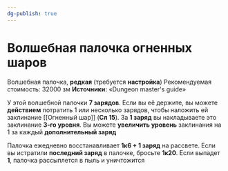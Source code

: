 ```yaml
---
dg-publish: true
---
```

# Волшебная палочка огненных шаров

Волшебная палочка, **редкая** (требуется **настройка**)
Рекомендуемая стоимость: 32000 зм
**Источники:** «Dungeon master's guide»

У этой волшебной палочки **7 зарядов**. Если вы её держите, вы можете **действием** потратить 1 или несколько зарядов, чтобы наложить ей заклинание [[Огненный шар]] (**Сл 15**). За **1 заряд** вы накладываете это заклинание **3-го уровня**. Вы можете **увеличить уровень** заклинания на 1 за каждый **дополнительный заряд**

Палочка ежедневно восстанавливает **1к6 + 1 заряд** на рассвете. Если вы истратили **последний заряд** в палочке, бросьте **1к20**. Если выпадет **1**, палочка рассыплется в пыль и уничтожится